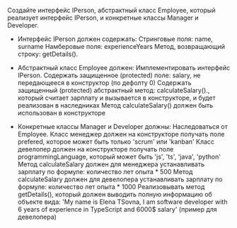 Создайте интерфейс IPerson, абстрактный класс Employee, который реализует интерфейс IPerson, и конкретные классы Manager и Developer.
  - Интерфейс IPerson должен содержать:
      Стринговые поля: name, surname
      Намберовые поля: experienceYears
      Метод, возвращающий строку: getDetails().

  - Абстрактный класс Employee должен:
      Имплементировать интерфейс IPerson.
      Содержать защищенное (protected) поле: salary, не передающееся в конструктор (по дефолту 0)
      Содержать защищенный (protected) абстрактный метод: calculateSalary().,
        который считает зарплату и вызывается в конструкторе, и будет реализован в наследниках
      Метод calculateSalary() должен быть использован в конструкторе
  
  - Конкретные классы Manager и Developer должны:
      Наследоваться от Employee.
      Класс менеджер должен на конструкторе получать поле prefered, которое может быть только 'scrum' или 'kanban'
      Класс девелопер должен на конструкторе получать поле programmingLanguage, который может быть 'js', 'ts', 'java', 'python'
      Метод calculateSalary должен для менеджера устанавливать зарплату по формуле: количество лет опыта * 500
      Метод calculateSalary должен для девелопера устанавливать зарплату по формуле: количество лет опыта * 1000
      Реализовывать метод getDetails(), который должен выводить полную информацию об объекте вида:
        'My name is Elena TSovna, I am software developer with 6 years of experience in TypeScript and 6000$ salary' (пример для девелопера)